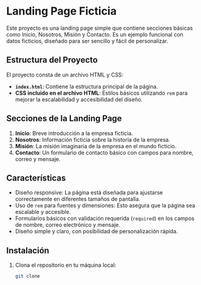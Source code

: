 # Landing Page Ficticia

Este proyecto es una landing page simple que contiene secciones básicas como Inicio, Nosotros, Misión y Contacto. Es un ejemplo funcional con datos ficticios, diseñado para ser sencillo y fácil de personalizar.

## Estructura del Proyecto

El proyecto consta de un archivo HTML y CSS:

- **`index.html`**: Contiene la estructura principal de la página.
- **CSS incluido en el archivo HTML**: Estilos básicos utilizando `rem` para mejorar la escalabilidad y accesibilidad del diseño.

## Secciones de la Landing Page

1. **Inicio**: Breve introducción a la empresa ficticia.
2. **Nosotros**: Información ficticia sobre la historia de la empresa.
3. **Misión**: La misión imaginaria de la empresa en el mundo ficticio.
4. **Contacto**: Un formulario de contacto básico con campos para nombre, correo y mensaje.

## Características

- Diseño responsive: La página está diseñada para ajustarse correctamente en diferentes tamaños de pantalla.
- Uso de `rem` para fuentes y dimensiones: Esto asegura que la página sea escalable y accesible.
- Formularios básicos con validación requerida (`required`) en los campos de nombre, correo electrónico y mensaje.
- Diseño simple y claro, con posibilidad de personalización rápida.

## Instalación

1. Clona el repositorio en tu máquina local:
   ```bash
   git clone 
